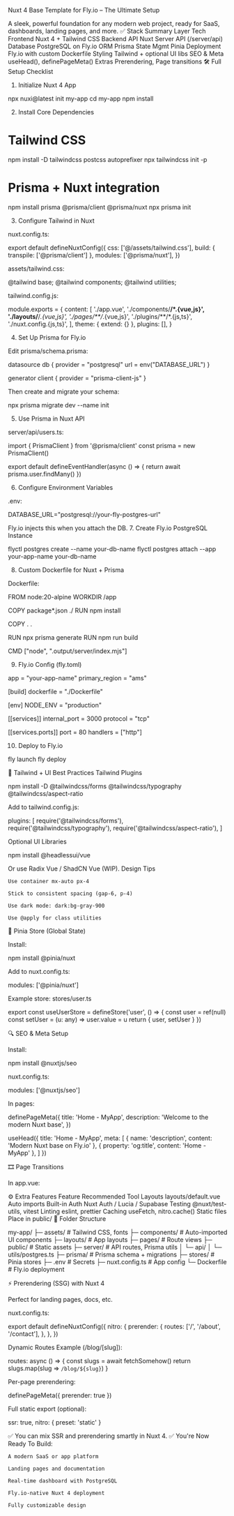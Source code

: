 Nuxt 4 Base Template for Fly.io – The Ultimate Setup

A sleek, powerful foundation for any modern web project, ready for SaaS, dashboards, landing pages, and more.
✅ Stack Summary
Layer Tech
Frontend Nuxt 4 + Tailwind CSS
Backend API Nuxt Server API (/server/api)
Database PostgreSQL on Fly.io
ORM Prisma
State Mgmt Pinia
Deployment Fly.io with custom Dockerfile
Styling Tailwind + optional UI libs
SEO & Meta useHead(), definePageMeta()
Extras Prerendering, Page transitions
🛠 Full Setup Checklist

1. Initialize Nuxt 4 App

npx nuxi@latest init my-app
cd my-app
npm install

2. Install Core Dependencies

# Tailwind CSS

npm install -D tailwindcss postcss autoprefixer
npx tailwindcss init -p

# Prisma + Nuxt integration

npm install prisma @prisma/client @prisma/nuxt
npx prisma init

3. Configure Tailwind in Nuxt

nuxt.config.ts:

export default defineNuxtConfig({
css: ['@/assets/tailwind.css'],
build: { transpile: ['@prisma/client'] },
modules: ['@prisma/nuxt'],
})

assets/tailwind.css:

@tailwind base;
@tailwind components;
@tailwind utilities;

tailwind.config.js:

module.exports = {
content: [
'./app.vue',
'./components/**/*.{vue,js}',
'./layouts/**/*.{vue,js}',
'./pages/**/*.{vue,js}',
'./plugins/**/*.{js,ts}',
'./nuxt.config.{js,ts}',
],
theme: { extend: {} },
plugins: [],
}

4. Set Up Prisma for Fly.io

Edit prisma/schema.prisma:

datasource db {
provider = "postgresql"
url = env("DATABASE_URL")
}

generator client {
provider = "prisma-client-js"
}

Then create and migrate your schema:

npx prisma migrate dev --name init

5. Use Prisma in Nuxt API

server/api/users.ts:

import { PrismaClient } from '@prisma/client'
const prisma = new PrismaClient()

export default defineEventHandler(async () => {
return await prisma.user.findMany()
})

6. Configure Environment Variables

.env:

DATABASE_URL="postgresql://your-fly-postgres-url"

Fly.io injects this when you attach the DB. 7. Create Fly.io PostgreSQL Instance

flyctl postgres create --name your-db-name
flyctl postgres attach --app your-app-name your-db-name

8. Custom Dockerfile for Nuxt + Prisma

Dockerfile:

FROM node:20-alpine
WORKDIR /app

COPY package\*.json ./
RUN npm install

COPY . .

RUN npx prisma generate
RUN npm run build

CMD ["node", ".output/server/index.mjs"]

9. Fly.io Config (fly.toml)

app = "your-app-name"
primary_region = "ams"

[build]
dockerfile = "./Dockerfile"

[env]
NODE_ENV = "production"

[[services]]
internal_port = 3000
protocol = "tcp"

[[services.ports]]
port = 80
handlers = ["http"]

10. Deploy to Fly.io

fly launch
fly deploy

🎨 Tailwind + UI Best Practices
Tailwind Plugins

npm install -D @tailwindcss/forms @tailwindcss/typography @tailwindcss/aspect-ratio

Add to tailwind.config.js:

plugins: [
require('@tailwindcss/forms'),
require('@tailwindcss/typography'),
require('@tailwindcss/aspect-ratio'),
]

Optional UI Libraries

npm install @headlessui/vue

Or use Radix Vue / ShadCN Vue (WIP).
Design Tips

    Use container mx-auto px-4

    Stick to consistent spacing (gap-6, p-4)

    Use dark mode: dark:bg-gray-900

    Use @apply for class utilities

🔁 Pinia Store (Global State)

Install:

npm install @pinia/nuxt

Add to nuxt.config.ts:

modules: ['@pinia/nuxt']

Example store: stores/user.ts

export const useUserStore = defineStore('user', () => {
const user = ref(null)
const setUser = (u: any) => user.value = u
return { user, setUser }
})

🔍 SEO & Meta Setup

Install:

npm install @nuxtjs/seo

nuxt.config.ts:

modules: ['@nuxtjs/seo']

In pages:

definePageMeta({
title: 'Home - MyApp',
description: 'Welcome to the modern Nuxt base',
})

useHead({
title: 'Home - MyApp',
meta: [
{ name: 'description', content: 'Modern Nuxt base on Fly.io' },
{ property: 'og:title', content: 'Home - MyApp' },
]
})

🎞️ Page Transitions

In app.vue:

<template>
  <NuxtLayout>
    <NuxtPage :transition="{ name: 'fade', mode: 'out-in' }" />
  </NuxtLayout>
</template>

<style>
.page-enter-active, .page-leave-active {
  transition: opacity 0.4s;
}
.page-enter-from, .page-leave-to {
  opacity: 0;
}
</style>

⚙️ Extra Features
Feature Recommended Tool
Layouts layouts/default.vue
Auto imports Built-in
Auth Nuxt Auth / Lucia / Supabase
Testing @nuxt/test-utils, vitest
Linting eslint, prettier
Caching useFetch, nitro.cache()
Static files Place in public/
🧱 Folder Structure

my-app/
├─ assets/ # Tailwind CSS, fonts
├─ components/ # Auto-imported UI components
├─ layouts/ # App layouts
├─ pages/ # Route views
├─ public/ # Static assets
├─ server/ # API routes, Prisma utils
│ └─ api/
│ └─ utils/postgres.ts
├─ prisma/ # Prisma schema + migrations
├─ stores/ # Pinia stores
├─ .env # Secrets
├─ nuxt.config.ts # App config
└─ Dockerfile # Fly.io deployment

⚡ Prerendering (SSG) with Nuxt 4

Perfect for landing pages, docs, etc.

nuxt.config.ts:

export default defineNuxtConfig({
nitro: {
prerender: {
routes: ['/', '/about', '/contact'],
},
},
})

Dynamic Routes Example (/blog/[slug]):

routes: async () => {
const slugs = await fetchSomehow()
return slugs.map(slug => `/blog/${slug}`)
}

Per-page prerendering:

definePageMeta({ prerender: true })

Full static export (optional):

ssr: true,
nitro: { preset: 'static' }

✅ You can mix SSR and prerendering smartly in Nuxt 4.
✅ You're Now Ready To Build:

    A modern SaaS or app platform

    Landing pages and documentation

    Real-time dashboard with PostgreSQL

    Fly.io-native Nuxt 4 deployment

    Fully customizable design
